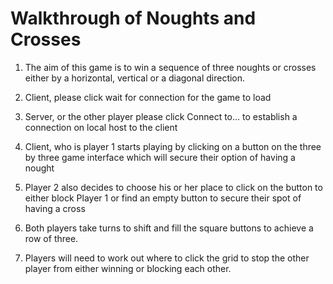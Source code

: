 # Walkthrough of Noughts and Crosses

1. The aim of this game is to win a sequence of three noughts or crosses either by a horizontal, vertical or a diagonal direction.

2. Client, please click wait for connection for the game to load

3. Server, or the other player please click Connect to... to establish a connection on local host to the client

4. Client, who is player 1 starts playing by clicking on a button on the three by three game interface which will secure their option of having a nought

5. Player 2 also decides to choose his or her place to click on the button to either block Player 1 or find an empty button to secure their spot of having a cross

6. Both players take turns to shift and fill the square buttons to achieve a row of three.

7. Players will need to work out where to click the grid to stop the other player from either winning or blocking each other. 